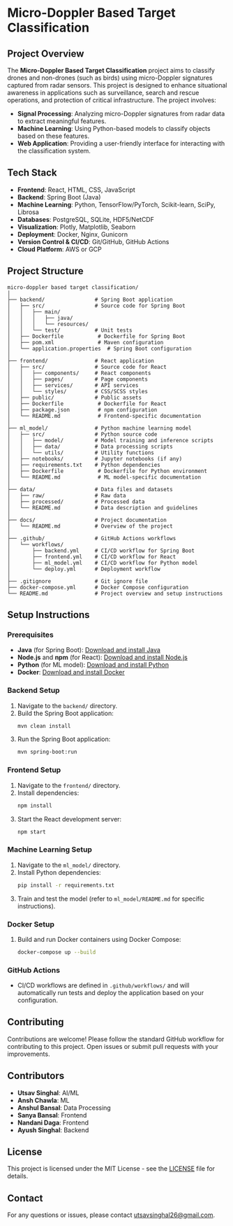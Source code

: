 # Micro-Doppler Based Target Classification

## Project Overview

The **Micro-Doppler Based Target Classification** project aims to classify drones and non-drones (such as birds) using micro-Doppler signatures captured from radar sensors. This project is designed to enhance situational awareness in applications such as surveillance, search and rescue operations, and protection of critical infrastructure. The project involves:

- **Signal Processing**: Analyzing micro-Doppler signatures from radar data to extract meaningful features.
- **Machine Learning**: Using Python-based models to classify objects based on these features.
- **Web Application**: Providing a user-friendly interface for interacting with the classification system.

## Tech Stack

- **Frontend**: React, HTML, CSS, JavaScript
- **Backend**: Spring Boot (Java)
- **Machine Learning**: Python, TensorFlow/PyTorch, Scikit-learn, SciPy, Librosa
- **Databases**: PostgreSQL, SQLite, HDF5/NetCDF
- **Visualization**: Plotly, Matplotlib, Seaborn
- **Deployment**: Docker, Nginx, Gunicorn
- **Version Control & CI/CD**: Git/GitHub, GitHub Actions
- **Cloud Platform**: AWS or GCP

## Project Structure

```
micro-doppler based target classification/
│
├── backend/                # Spring Boot application
│   ├── src/                # Source code for Spring Boot
│   │   ├── main/
│   │   │   ├── java/
│   │   │   └── resources/
│   │   └── test/           # Unit tests
│   ├── Dockerfile           # Dockerfile for Spring Boot
│   ├── pom.xml              # Maven configuration
│   └── application.properties  # Spring Boot configuration
│
├── frontend/               # React application
│   ├── src/                # Source code for React
│   │   ├── components/     # React components
│   │   ├── pages/          # Page components
│   │   ├── services/       # API services
│   │   └── styles/         # CSS/SCSS styles
│   ├── public/             # Public assets
│   ├── Dockerfile           # Dockerfile for React
│   ├── package.json         # npm configuration
│   └── README.md            # Frontend-specific documentation
│
├── ml_model/               # Python machine learning model
│   ├── src/                # Python source code
│   │   ├── model/          # Model training and inference scripts
│   │   ├── data/           # Data processing scripts
│   │   └── utils/          # Utility functions
│   ├── notebooks/          # Jupyter notebooks (if any)
│   ├── requirements.txt    # Python dependencies
│   ├── Dockerfile           # Dockerfile for Python environment
│   └── README.md            # ML model-specific documentation
│
├── data/                   # Data files and datasets
│   ├── raw/                # Raw data
│   ├── processed/          # Processed data
│   └── README.md           # Data description and guidelines
│
├── docs/                   # Project documentation
│   └── README.md           # Overview of the project
│
├── .github/                # GitHub Actions workflows
│   └── workflows/
│       ├── backend.yml     # CI/CD workflow for Spring Boot
│       ├── frontend.yml    # CI/CD workflow for React
│       ├── ml_model.yml    # CI/CD workflow for Python model
│       └── deploy.yml      # Deployment workflow
│
├── .gitignore              # Git ignore file
├── docker-compose.yml      # Docker Compose configuration
└── README.md               # Project overview and setup instructions
```

## Setup Instructions

### Prerequisites

- **Java** (for Spring Boot): [Download and install Java](https://www.oracle.com/java/technologies/javase-jdk11-downloads.html)
- **Node.js** and **npm** (for React): [Download and install Node.js](https://nodejs.org/)
- **Python** (for ML model): [Download and install Python](https://www.python.org/downloads/)
- **Docker**: [Download and install Docker](https://www.docker.com/get-started)

### Backend Setup

1. Navigate to the `backend/` directory.
2. Build the Spring Boot application:
   ```bash
   mvn clean install
   ```
3. Run the Spring Boot application:
   ```bash
   mvn spring-boot:run
   ```

### Frontend Setup

1. Navigate to the `frontend/` directory.
2. Install dependencies:
   ```bash
   npm install
   ```
3. Start the React development server:
   ```bash
   npm start
   ```

### Machine Learning Setup

1. Navigate to the `ml_model/` directory.
2. Install Python dependencies:
   ```bash
   pip install -r requirements.txt
   ```
3. Train and test the model (refer to `ml_model/README.md` for specific instructions).

### Docker Setup

1. Build and run Docker containers using Docker Compose:
   ```bash
   docker-compose up --build
   ```

### GitHub Actions

- CI/CD workflows are defined in `.github/workflows/` and will automatically run tests and deploy the application based on your configuration.

## Contributing

Contributions are welcome! Please follow the standard GitHub workflow for contributing to this project. Open issues or submit pull requests with your improvements.

## Contributors

- **Utsav Singhal**: AI/ML
- **Ansh Chawla**: ML
- **Anshul Bansal**: Data Processing
- **Sanya Bansal**: Frontend
- **Nandani Daga**: Frontend
- **Ayush Singhal**: Backend

## License

This project is licensed under the MIT License - see the [LICENSE](LICENSE) file for details.

## Contact

For any questions or issues, please contact [utsavsinghal26@gmail.com](mailto:utsavsinghal26@gmail.com).